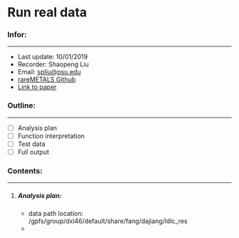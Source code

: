# Run real data

### Infor:
-------------

- Last update: 10/01/2019
- Recorder: Shaopeng Liu
- Email: spliu@psu.edu
- [rareMETALS Github](https://github.com/dajiangliu/rareMETALS)
- [Link to paper](https://www.nature.com/articles/ng.2852)

### Outline:
-------------

- [ ] Analysis plan
- [ ] Function interpretation
- [ ] Test data
- [ ] Full output

### Contents:
-------------

1. ##### Analysis plan:

   - data path location: /gpfs/group/dxl46/default/share/fang/dajiang/ldlc_res
   - 




